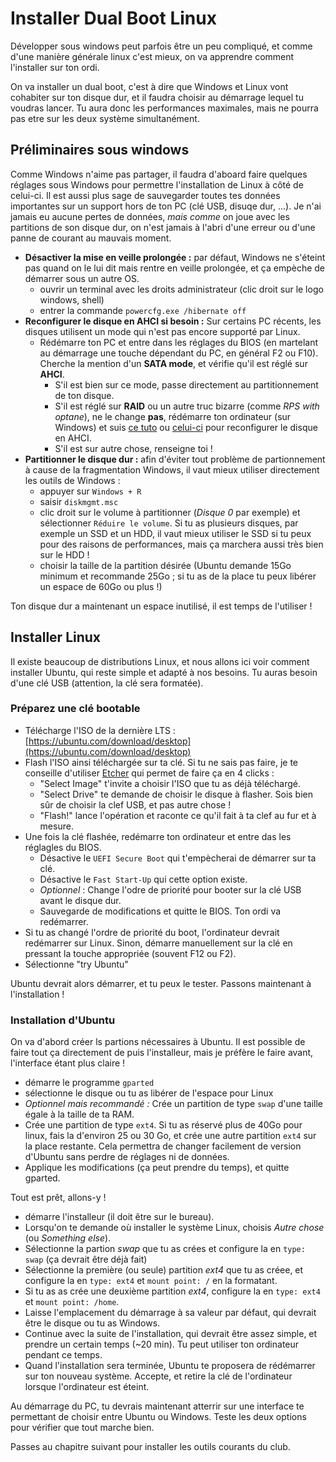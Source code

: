 # Installer Dual Boot Linux

Développer sous windows peut parfois être un peu compliqué, et comme d'une manière générale linux c'est mieux, on va apprendre comment l'installer sur ton ordi.

On va installer un dual boot, c'est à dire que Windows et Linux vont cohabiter sur ton disque dur, et il faudra choisir au démarrage lequel tu voudras lancer. Tu aura donc les performances maximales, mais ne pourra pas etre sur les deux système simultanément.

## Préliminaires sous windows

Comme Windows n'aime pas partager, il faudra d'aboard faire quelques réglages sous Windows pour permettre l'installation de Linux à côté de celui-ci. Il est aussi plus sage de sauvegarder toutes tes données importantes sur un support hors de ton PC (clé USB, disuqe dur, ...). Je n'ai jamais eu aucune pertes de données, _mais_ *comme* on joue avec les partitions de son disque dur, on n'est jamais à l'abri d'une erreur ou d'une panne de courant au mauvais moment.

* **Désactiver la mise en veille prolongée :** par défaut, Windows ne s'éteint pas quand on le lui dit mais rentre en veille prolongée, et ça empèche de démarrer sous un autre OS.
  - ouvrir un terminal avec les droits administrateur (clic droit sur le logo windows, shell)
  - entrer la commande ` powercfg.exe /hibernate off `
* **Reconfigurer le disque en AHCI si besoin :** Sur certains PC récents, les disques utilisent un mode qui n'est pas encore supporté par Linux.
  - Rédémarre ton PC et entre dans les réglages du BIOS (en martelant au démarrage une touche dépendant du PC, en général F2 ou F10). Cherche la mention d'un **SATA mode**, et vérifie qu'il est réglé sur **AHCI**.
    - S'il est bien sur ce mode, passe directement au partitionnement de ton disque.
    - S'il est réglé sur **RAID** ou un autre truc bizarre (comme _RPS with optane_), ne le change **pas**, rédémarre ton ordinateur (sur Windows) et suis [ce tuto](http://triplescomputers.com/blog/uncategorized/solution-switch-windows-10-from-raidide-to-ahci-operation/) ou [celui-ci](https://www.seeyar.fr/activer-mode-ahci-apres-linstallation-de-windows10-mode-ide/) pour reconfigurer le disque en AHCI.
    - S'il est sur autre chose, renseigne toi !
* **Partitionner le disque dur :** afin d'éviter tout problème de partionnement à cause de la fragmentation Windows, il vaut mieux utiliser directement les outils de Windows :
  - appuyer sur `Windows + R`
  - saisir `diskmgmt.msc`
  - clic droit sur le volume à partitionner (_Disque 0_ par exemple) et sélectionner `Réduire le volume`. Si tu as plusieurs disques, par exemple un SSD et un HDD, il vaut mieux utiliser le SSD si tu peux pour des raisons de performances, mais ça marchera aussi très bien sur le HDD !
  - choisir la taille de la partition désirée (Ubuntu demande 15Go minimum et recommande 25Go ; si tu as de la place tu peux libérer un espace de 60Go ou plus !)

Ton disque dur a maintenant un espace inutilisé, il est temps de l'utiliser !

## Installer Linux

Il existe beaucoup de distributions Linux, et nous allons ici voir comment installer Ubuntu, qui reste simple et adapté à nos besoins. Tu auras besoin d'une clé USB (attention, la clé sera formatée).

### Préparez une clé bootable

- Télécharge l'ISO de la dernière LTS : [https://ubuntu.com/download/desktop](https://ubuntu.com/download/desktop)
- Flash l'ISO ainsi téléchargée sur ta clé. Si tu ne sais pas faire, je te conseille d'utiliser [Etcher](https://www.balena.io/etcher/) qui permet de faire ça en 4 clicks :
  - "Select Image" t'invite a choisir l'ISO que tu as déjà téléchargé.
  - "Select Drive" te demande de choisir le disque à flasher. Sois bien sûr de choisir la clef USB, et pas autre chose !
  - "Flash!" lance l'opération et raconte ce qu'il fait à ta clef au fur et à mesure.
- Une fois la clé flashée, redémarre ton ordinateur et entre das les réglagles du BIOS.
  - Désactive le `UEFI Secure Boot` qui t'empècherai de démarrer sur ta clé.
  - Désactive le `Fast Start-Up` qui cette option existe.
  - _Optionnel_ : Change l'odre de priorité pour booter sur la clé USB avant le disque dur.
  - Sauvegarde de modifications et quitte le BIOS. Ton ordi va redémarrer.
- Si tu as changé l'ordre de priorité du boot, l'ordinateur devrait redémarrer sur Linux. Sinon, démarre manuellement sur la clé en pressant la touche appropriée (souvent F12 ou F2).
- Sélectionne "try Ubuntu"

Ubuntu devrait alors démarrer, et tu peux le tester. Passons maintenant à l'installation !

### Installation d'Ubuntu

On va d'abord créer ls partions nécessaires à Ubuntu. Il est possible de faire tout ça directement de puis l'installeur, mais je préfère le faire avant, l'interface étant plus claire !

- démarre le programme `gparted`
- sélectionne le disque ou tu as libérer de l'espace pour Linux
- _Optionnel mais recommandé :_ Crée un partition de type `swap` d'une taille égale à la taille de ta RAM.
- Crée une partition de type `ext4`. Si tu as réservé plus de 40Go pour linux, fais la d'environ 25 ou 30 Go, et crée une autre partition `ext4` sur la place restante. Cela permettra de changer facilement de version d'Ubuntu sans perdre de réglages ni de données.
- Applique les modifications (ça peut prendre du temps), et quitte gparted.

Tout est prêt, allons-y !

- démarre l'installeur (il doit être sur le bureau).
- Lorsqu'on te demande où installer le système Linux, choisis _Autre chose_ (ou _Something else_).
- Sélectionne la partion _swap_ que tu as crées et configure la en `type: swap` (ça devrait être déjà fait)
- Sélectionne la première (ou seule) partition _ext4_ que tu as créee, et configure la en `type: ext4` et `mount point: /` en la formatant.
- Si tu as as crée une deuxième partition _ext4_, configure la en `type: ext4` et `mount point: /home`.
- Laisse l'emplacement du démarrage à sa valeur par défaut, qui devrait être le disque ou tu as Windows.
- Continue avec la suite de l'installation, qui devrait être assez simple, et prendre un certain temps (~20 min). Tu peut utiliser ton ordinateur pendant ce temps.
- Quand l'installation sera terminée, Ubuntu te proposera de rédémarrer sur ton nouveau système. Accepte, et retire la clé de l'ordinateur lorsque l'ordinateur est éteint.

Au démarrage du PC, tu devrais maintenant atterrir sur une interface te permettant de choisir entre Ubuntu ou Windows. Teste les deux options pour vérifier que tout marche bien.


Passes au chapitre suivant pour installer les outils courants du club.



